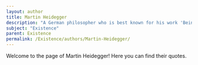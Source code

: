 ```yaml
---
layout: author
title: Martin Heidegger
description: "A German philosopher who is best known for his work 'Being and Time', where he examines the concept of 'Being' and existence through a phenomenological framework."
subject: "Existence"
parent: Existence
permalink: /Existence/authors/Martin-Heidegger/
---
```


Welcome to the page of Martin Heidegger! Here you can find their quotes.
